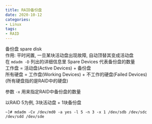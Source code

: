 ```yaml
---
title: RAID备份盘
date: 2020-10-12
categories:
- Linux
tags:
- RAID
---
```


备份盘 spare disk<br>
作用: 平时闲置, 一旦某块活动盘出现故障, 自动顶替其变成活动盘<br>
在 `mdadm -D` 列出的详细信息里 Spare Devices 代表备份盘的数量<br>
工作盘 = 活动盘(Active Devices) + 备份盘<br>
所有硬盘 = 工作盘(Working Devices) + 不工作的硬盘(Failed Devices)<br>
(所有硬盘指的是RAID中的硬盘)

参数 `-x` 用来指定RAID中备份盘的数量<br>

以RAID 5为例, 3块活动盘 + 1块备份盘<br>
```
~]# mdadm -Cv /dev/md0 -a yes -l 5 -n 3 -x 1 /dev/sdb /dev/sdc /dev/sdd /dev/sde
```


